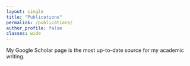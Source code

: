 ```yaml
---
layout: single
title: "Publications"
permalink: /publications/
author_profile: false
classes: wide
---
```


My Google Scholar page is the most up-to-date source for my academic writing.

